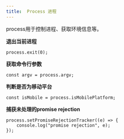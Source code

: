 ```yaml
---
title:  Process 进程
---
```

process用于控制进程、获取环境信息等。

**退出当前进程**

```
process.exit(0);
```

**获取命令行参数**

```
const argv = process.argv;
```

**判断是否为移动平台**

```
const isMobile = process.isMobilePlatform;
```

**捕获未处理的promise rejection**

```
process.setPromiseRejectionTracker((e) => {
    console.log("promise rejection", e);
});
```
